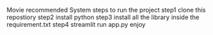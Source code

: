 Movie recommended System
steps to run the project
step1 clone this repostiory
step2 install python
step3 install all the library inside the requirement.txt
step4 streamlit run app.py
enjoy
